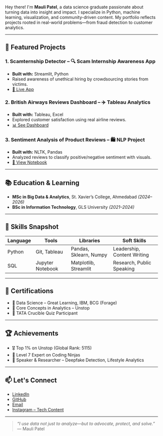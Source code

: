 Hey there! I'm **Mauli Patel**, a data science graduate passionate about turning data into insight and impact. I specialize in Python, machine learning, visualization, and community-driven content. My portfolio reflects projects rooted in real-world problems—from fraud detection to customer analytics.

---

## 🚀 Featured Projects

### 1. Scamternship Detector – 🔍 Scam Internship Awareness App
- **Built with:** Streamlit, Python
- Raised awareness of unethical hiring by crowdsourcing stories from victims.
- [🔗 Live App](https://scamternship-stories.streamlit.app)

### 2. British Airways Reviews Dashboard – ✈️ Tableau Analytics
- **Built with:** Tableau, Excel
- Explored customer satisfaction using real airline reviews.
- [📊 See Dashboard](https://public.tableau.com/app/profile/dataqueenmauli/viz/BritishAirwaysReviews_17365980152450/BritishAirwaysReviews)

### 3. Sentiment Analysis of Product Reviews – 🛍️ NLP Project
- **Built with:** NLTK, Pandas
- Analyzed reviews to classify positive/negative sentiment with visuals.
- [📘 View Notebook](#)

---

## 📚 Education & Learning

- **MSc in Big Data & Analytics**, St. Xavier’s College, Ahmedabad *(2024–2026)*  
- **BSc in Information Technology**, GLS University *(2021–2024)*  

---

## 🧠 Skills Snapshot

| Language     | Tools           | Libraries             | Soft Skills               |
|--------------|------------------|------------------------|---------------------------|
| Python       | Git, Tableau     | Pandas, Sklearn, Numpy | Leadership, Content Writing |
| SQL          | Jupyter Notebook | Matplotlib, Streamlit  | Research, Public Speaking  |

---

## 📜 Certifications

- 🧠 Data Science – Great Learning, IBM, BCG (Forage)  
- 🧪 Core Concepts in Analytics – Unstop  
- 🎯 TATA Crucible Quiz Participant

---

## 🏆 Achievements

- 🎖️ Top 1% on Unstop (Global Rank: 5115)  
- 🏅 Level 7 Expert on Coding Ninjas  
- 📢 Speaker & Researcher – Deepfake Detection, Lifestyle Analytics  

---

## 📫 Let's Connect

- [LinkedIn](https://www.linkedin.com/in/itsmemauliii)  
- [GitHub](https://github.com/itsmemauliii)  
- [Email](mailto:maulipatel18112003@gmail.com)  
- [Instagram – Tech Content](https://instagram.com/techdatahub)

---

> *“I use data not just to analyze—but to advocate, protect, and solve.”*  
> — Mauli Patel
